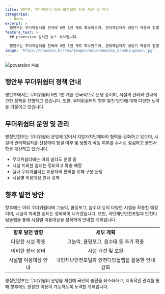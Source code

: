 ```yaml
---
title: 행안부, 무더위쉼터 이용 불편없이 지속 개선 및 관리
categories:
  - News
excerpt: >
  행안부는 무더위쉼터를 전국에 6만 1천 개로 확보했으며, 관리책임자가 냉방기 작동과 청결 여부를 점검하고 불편을 개선 중이다. 지속적인 운영 개선을 통해 국민들의 이용에 편의를 제공하고자 한다고 밝혔다. 또한, 이용자의 다양한 수요를 충족하기 위해 야외쉼터를 운영하고 음수대와 같은 시설을 확충할 계획이라고 전했다.
feature_text: >
  ## pcversion 실시간 뉴스 속보입니다.

  행안부는 무더위쉼터를 전국에 6만 1천 개로 확보했으며, 관리책임자가 냉방기 작동과 청결 여부를 점검하고 불편을 개선 중이다. 지속적인 운영 개선을 통해 국민들의 이용에 편의를 제공하고자 한다고 밝혔다. 또한, 이용자의 다양한 수요를 충족하기 위해 야외쉼터를 운영하고 음수대와 같은 시설을 확충할 계획이라고 전했다.
image: 'https://newsdao.kr/res/images/meta/newsdao_breakingnews.jpg'
---
```


<p><img src="https://newsdao.kr/res/images/meta/newsdao_breakingnews.jpg" alt="pcversion 속보" /></p>

<h2 data-ke-size="size26">행안부 무더위쉼터 정책 안내</h2>

<p data-ke-size="size16">행안부에서는 무더위쉼터 6만 1천 개를 전국적으로 운영 중이며, 시설의 관리와 안내에 관한 정책을 진행하고 있습니다. 또한, 무더위쉼터의 향후 발전 방안에 대해 다양한 노력을 기울이고 있습니다.</p>

<h2 data-ke-size="size24">무더위쉼터 운영 및 관리</h2>

<p data-ke-size="size16">행정안전부는 무더위쉼터 운영에 있어서 지방자치단체와의 협력을 강화하고 있으며, 시설의 관리책임자를 선정하여 청결 여부 및 냉방기 작동 여부를 수시로 점검하고 불편사항을 개선하고 있습니다.</p>

<ul>
<li>무더위쉼터에는 야외 쉼터도 운영 중</li>
<li>시설 미비한 쉼터는 정비하고 확충 예정</li>
<li>실내 무더위쉼터는 이용자의 편의를 위해 구분 운영</li>
<li>시설별 이용대상 안내 강화</li>
</ul>

<h2 data-ke-size="size24">향후 발전 방안</h2>

<p data-ke-size="size16">향후에는 야외 무더위쉼터에 그늘막, 쿨링포그, 음수대 등의 다양한 시설을 확충할 예정이며, 시설이 미비한 쉼터는 정비하여 나가겠습니다. 또한, 국민재난안전포털과 안전디딤돌앱을 통해 시설별 이용대상을 정확하게 안내할 계획입니다.</p>

<table>
<tr>
<td style="text-align: center; height: 17px;"><b>향후 발전 방향</b></td>
<td style="text-align: center; height: 17px;"><b>세부 계획</b></td>
</tr>
<tr>
<td style="text-align: center; height: 17px;">다양한 시설 확충</td>
<td style="text-align: center; height: 17px;">그늘막, 쿨링포그, 음수대 등 추가 확충</td>
</tr>
<tr>
<td style="text-align: center; height: 17px;">미비한 쉼터 정비</td>
<td style="text-align: center; height: 17px;">시설 개선 및 보완</td>
</tr>
<tr>
<td style="text-align: center; height: 17px;">시설별 이용대상 안내</td>
<td style="text-align: center; height: 17px;">국민재난안전포털과 안전디딤돌앱을 활용한 안내 강화</td>
</tr>
</table>

<p data-ke-size="size16">행정안전부는 무더위쉼터 운영을 개선해 국민의 불편을 최소화하고, 지속적인 관리를 통해 향후에도 원활한 이용이 가능하도록 노력할 계획입니다.</p>

